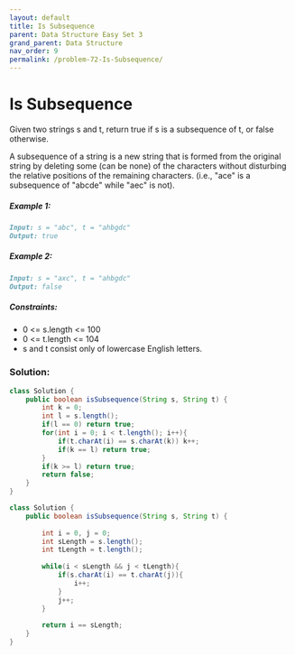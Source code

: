 ```yaml
---
layout: default
title: Is Subsequence
parent: Data Structure Easy Set 3
grand_parent: Data Structure
nav_order: 9
permalink: /problem-72-Is-Subsequence/
---
```

# Is Subsequence

Given two strings s and t, return true if s is a subsequence of t, or false otherwise.

A subsequence of a string is a new string that is formed from the original string by deleting some (can be none) of the characters without disturbing the relative positions of the remaining characters. (i.e., "ace" is a subsequence of "abcde" while "aec" is not).

##### Example 1:
```markdown
Input: s = "abc", t = "ahbgdc"
Output: true
```
##### Example 2:
```markdown
Input: s = "axc", t = "ahbgdc"
Output: false
```
##### Constraints:
* 0 <= s.length <= 100
* 0 <= t.length <= 104
* s and t consist only of lowercase English letters.

### Solution:
```java
class Solution {
    public boolean isSubsequence(String s, String t) {
        int k = 0;
        int l = s.length();
        if(l == 0) return true;
        for(int i = 0; i < t.length(); i++){
            if(t.charAt(i) == s.charAt(k)) k++;
            if(k == l) return true;
        }
        if(k >= l) return true;
        return false;
    }
}
```
```java
class Solution {
    public boolean isSubsequence(String s, String t) {
        
        int i = 0, j = 0;
        int sLength = s.length();
        int tLength = t.length();
        
        while(i < sLength && j < tLength){
            if(s.charAt(i) == t.charAt(j)){
                i++;
            }
            j++;
        }
        
        return i == sLength;
    }
}
```
